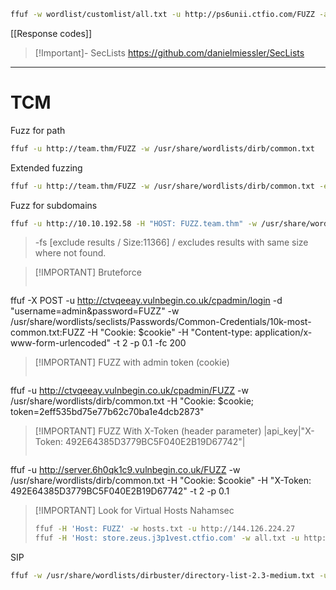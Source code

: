 ```bash
ffuf -w wordlist/customlist/all.txt -u http://ps6unii.ctfio.com/FUZZ -ac -ms 200,300,400,405,403,401
```
[[Response codes]]

> [!Important]- SecLists
> https://github.com/danielmiessler/SecLists
> 

---
# TCM
Fuzz for path
```bash
ffuf -u http://team.thm/FUZZ -w /usr/share/wordlists/dirb/common.txt
```
Extended fuzzing
```bash
ffuf -u http://team.thm/FUZZ -w /usr/share/wordlists/dirb/common.txt -e .js,.txt,.sh,.zip
```
Fuzz for subdomains
```bash
ffuf -u http://10.10.192.58 -H "HOST: FUZZ.team.thm" -w /usr/share/wordlists/dirb/common.txt -fs 11366
```
> -fs [exclude results / Size:11366] / excludes results with same size where not found.



> [!IMPORTANT] Bruteforce
> ```bash
ffuf -X POST -u http://ctvqeeay.vulnbegin.co.uk/cpadmin/login -d "username=admin&password=FUZZ" -w /usr/share/wordlists/seclists/Passwords/Common-Credentials/10k-most-common.txt:FUZZ -H "Cookie: $cookie" -H "Content-type: application/x-www-form-urlencoded" -t 2 -p 0.1 -fc 200


> [!IMPORTANT] FUZZ with admin token (cookie)
> 
> ```bash
ffuf -u http://ctvqeeay.vulnbegin.co.uk/cpadmin/FUZZ -w /usr/share/wordlists/dirb/common.txt -H "Cookie: $cookie; token=2eff535bd75e77b62c70ba1e4dcb2873"



> [!IMPORTANT] FUZZ With X-Token (header parameter)
> |api_key|"X-Token: 492E64385D3779BC5F040E2B19D67742"|
> ```bash
ffuf -u http://server.6h0qk1c9.vulnbegin.co.uk/FUZZ -w /usr/share/wordlists/dirb/common.txt -H "Cookie: $cookie" -H "X-Token: 492E64385D3779BC5F040E2B19D67742" -t 2 -p 0.1


> [!IMPORTANT] Look for Virtual Hosts
> Nahamsec
> ```bash
> ffuf -H 'Host: FUZZ' -w hosts.txt -u http://144.126.224.27
> ffuf -H 'Host: store.zeus.j3p1vest.ctfio.com' -w all.txt -u http://144.126.224.27/FUZZ



SIP
```bash
ffuf -w /usr/share/wordlists/dirbuster/directory-list-2.3-medium.txt -u https://domain.com.au/FUZZ -H "X-Originating-IP: 127.0.0.1, X-Forwarded-For: 127.0.0.1, X-Remote-IP: 127.0.0.1, X-Remote-Addr: 127.0.0.1, X-Client-IP: 127.0.0.1" -r -t 15 -e .php,.txt
```

